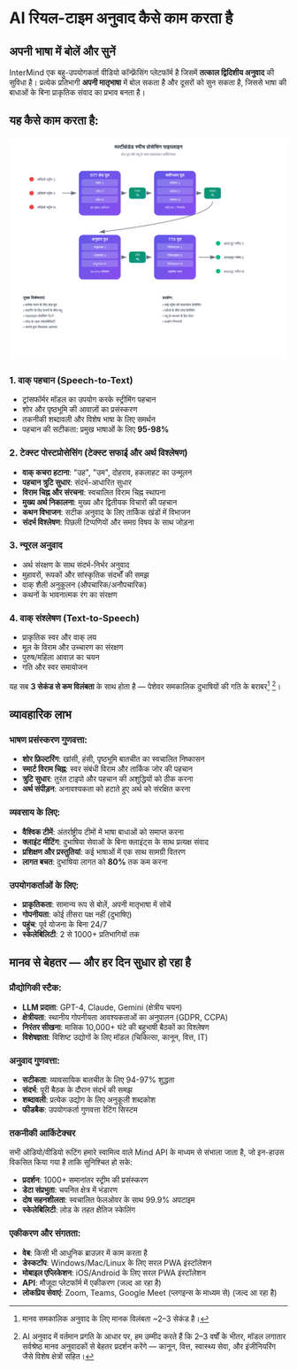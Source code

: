 # AI रियल-टाइम अनुवाद कैसे काम करता है

## अपनी भाषा में बोलें और सुनें

InterMind एक बहु-उपयोगकर्ता वीडियो कॉन्फ्रेंसिंग प्लेटफॉर्म है जिसमें **तत्काल द्विदिशीय अनुवाद** की सुविधा है। प्रत्येक प्रतिभागी **अपनी मातृभाषा** में बोल सकता है और दूसरों को सुन सकता है, जिससे भाषा की बाधाओं के बिना प्राकृतिक संवाद का प्रभाव बनता है।

## यह कैसे काम करता है:

<!-- :::details Show diagram of AI translation process
::: -->

![](./interpretating.svg)

### 1. **वाक् पहचान (Speech-to-Text)**

- ट्रांसफॉर्मर मॉडल का उपयोग करके स्ट्रीमिंग पहचान
- शोर और पृष्ठभूमि की आवाज़ों का प्रसंस्करण
- तकनीकी शब्दावली और विशेष भाषा के लिए समर्थन
- पहचान की सटीकता: प्रमुख भाषाओं के लिए **95-98%**

### 2. **टेक्स्ट पोस्टप्रोसेसिंग (टेक्स्ट सफाई और अर्थ विश्लेषण)**

- **वाक् कचरा हटाना**: "उह", "उम", दोहराव, हकलाहट का उन्मूलन
- **पहचान त्रुटि सुधार**: संदर्भ-आधारित सुधार
- **विराम चिह्न और संरचना**: स्वचालित विराम चिह्न स्थापना
- **मुख्य अर्थ निकालना**: मुख्य और द्वितीयक विचारों की पहचान
- **कथन विभाजन**: सटीक अनुवाद के लिए तार्किक खंडों में विभाजन
- **संदर्भ विश्लेषण**: पिछली टिप्पणियों और समग्र विषय के साथ जोड़ना

### 3. **न्यूरल अनुवाद**

- अर्थ संरक्षण के साथ संदर्भ-निर्भर अनुवाद
- मुहावरों, रूपकों और सांस्कृतिक संदर्भों की समझ
- वाक् शैली अनुकूलन (औपचारिक/अनौपचारिक)
- कथनों के भावनात्मक रंग का संरक्षण

### 4. **वाक् संश्लेषण (Text-to-Speech)**

- प्राकृतिक स्वर और वाक् लय
- मूल के विराम और उच्चारण का संरक्षण
- पुरुष/महिला आवाज़ का चयन
- गति और स्वर समायोजन

यह सब **3 सेकंड से कम विलंबता** के साथ होता है — पेशेवर समकालिक दुभाषियों की गति के बराबर[^1] [^2]।

## व्यावहारिक लाभ

### भाषण प्रसंस्करण गुणवत्ता:

- **शोर फ़िल्टरिंग**: खांसी, हंसी, पृष्ठभूमि बातचीत का स्वचालित निष्कासन
- **स्मार्ट विराम चिह्न**: स्वर संबंधी विराम और तार्किक जोर की पहचान
- **त्रुटि सुधार**: तुरंत टाइपो और पहचान की अशुद्धियों को ठीक करना
- **अर्थ संपीड़न**: अनावश्यकता को हटाते हुए अर्थ को संरक्षित करना

### व्यवसाय के लिए:

- **वैश्विक टीमें**: अंतर्राष्ट्रीय टीमों में भाषा बाधाओं को समाप्त करना
- **क्लाइंट मीटिंग**: दुभाषिया सेवाओं के बिना क्लाइंट्स के साथ प्रत्यक्ष संवाद
- **प्रशिक्षण और प्रस्तुतियां**: कई भाषाओं में एक साथ सामग्री वितरण
- **लागत बचत**: दुभाषिया लागत को **80%** तक कम करना

### उपयोगकर्ताओं के लिए:

- **प्राकृतिकता**: सामान्य रूप से बोलें, अपनी मातृभाषा में सोचें
- **गोपनीयता**: कोई तीसरा पक्ष नहीं (दुभाषिए)
- **पहुंच**: पूर्व योजना के बिना 24/7
- **स्केलेबिलिटी**: 2 से 1000+ प्रतिभागियों तक

## मानव से बेहतर — और हर दिन सुधार हो रहा है

### प्रौद्योगिकी स्टैक:

- **LLM प्रदाता**: GPT-4, Claude, Gemini (क्षेत्रीय चयन)
- **क्षेत्रीयता**: स्थानीय गोपनीयता आवश्यकताओं का अनुपालन (GDPR, CCPA)
- **निरंतर सीखना**: मासिक 10,000+ घंटे की बहुभाषी बैठकों का विश्लेषण
- **विशेषज्ञता**: विशिष्ट उद्योगों के लिए मॉडल (चिकित्सा, कानून, वित्त, IT)

### अनुवाद गुणवत्ता:

- **सटीकता**: व्यावसायिक बातचीत के लिए 94-97% शुद्धता
- **संदर्भ**: पूरी बैठक के दौरान संदर्भ की समझ
- **शब्दावली**: प्रत्येक उद्योग के लिए अनुकूली शब्दकोश
- **फीडबैक**: उपयोगकर्ता गुणवत्ता रेटिंग सिस्टम

### तकनीकी आर्किटेक्चर

सभी ऑडियो/वीडियो रूटिंग हमारे स्वामित्व वाले Mind API के माध्यम से संभाला जाता है, जो इन-हाउस विकसित किया गया है ताकि सुनिश्चित हो सके:

- **प्रदर्शन**: 1000+ समानांतर स्ट्रीम की प्रसंस्करण
- **डेटा संप्रभुता**: चयनित क्षेत्र में भंडारण
- **दोष सहनशीलता**: स्वचालित फेलओवर के साथ 99.9% अपटाइम
- **स्केलेबिलिटी**: लोड के तहत क्षैतिज स्केलिंग

### एकीकरण और संगतता:

- **वेब**: किसी भी आधुनिक ब्राउज़र में काम करता है
- **डेस्कटॉप**: Windows/Mac/Linux के लिए सरल PWA इंस्टॉलेशन
- **मोबाइल एप्लिकेशन**: iOS/Android के लिए सरल PWA इंस्टॉलेशन
- **API**: मौजूदा प्लेटफॉर्म में एकीकरण (जल्द आ रहा है)
- **लोकप्रिय सेवाएं**: Zoom, Teams, Google Meet (प्लगइन्स के माध्यम से) (जल्द आ रहा है)

[^1]: मानव समकालिक अनुवाद के लिए मानक विलंबता ~2–3 सेकंड है।

[^2]: AI अनुवाद में वर्तमान प्रगति के आधार पर, हम उम्मीद करते हैं कि 2–3 वर्षों के भीतर, मॉडल लगातार सर्वश्रेष्ठ मानव अनुवादकों से बेहतर प्रदर्शन करेंगे — कानून, वित्त, स्वास्थ्य सेवा, और इंजीनियरिंग जैसे विशेष क्षेत्रों सहित।